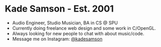 <h1>Kade Samson - Est. 2001</h1>
<ul>
  <li>Audio Engineer, Studio Musician, BA in CS @ SPU</li>
  <li>Currently doing freelance web design and some work in C/OpenGL.</li>
  <li>Always looking for new people to chat with about music/code.</li>
  <li>Message me on Instagram: <a href="https://www.instagram.com/kadesamson/" target="_blank" rel="noreferrer noopener">@kadesamson</a></li>
</ul>

<!---
kadealicious/kadealicious is a ✨ special ✨ repository because its `README.md` (this file) appears on your GitHub profile.
You can click the Preview link to take a look at your changes.
--->

